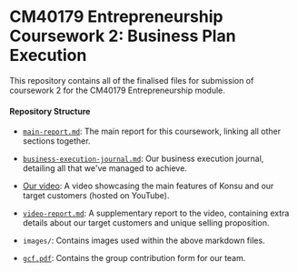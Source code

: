 # CM40179 Entrepreneurship Coursework 2: Business Plan Execution

This repository contains all of the finalised files for submission of coursework 2 for the CM40179 Entrepreneurship module.

#### Repository Structure

- [`main-report.md`](./main-report.md): The main report for this coursework, linking all other sections together.

- [`business-execution-journal.md`](./business-execution-journal.md): Our business execution journal, detailing all that we've managed to achieve.

- [Our video](https://www.youtube.com/watch?v=_RD8wT8pdGQ): A video showcasing the main features of Konsu and our target customers (hosted on YouTube).

- [`video-report.md`](./video-report.md): A supplementary report to the video, containing extra details about our target customers and unique selling proposition.

- `images/`: Contains images used within the above markdown files.

- [`gcf.pdf`](./gcf.pdf): Contains the group contribution form for our team.
